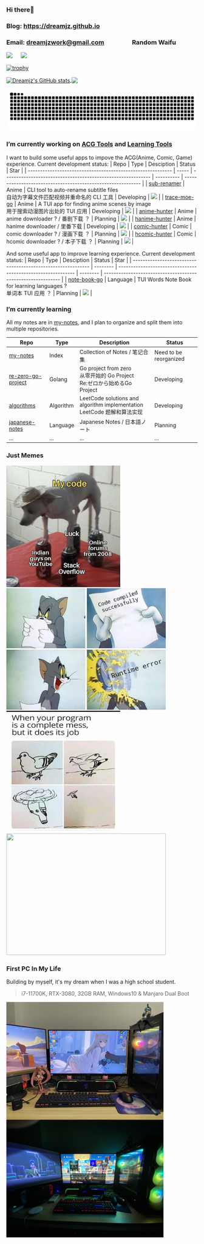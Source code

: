 ### Hi there👋
### Blog: https://dreamjz.github.io
### Email: dreamjzwork@gmail.com  &emsp;&emsp;&emsp;&emsp;  Random Waifu
<!--
**dreamjz/dreamjz** is a ✨ _special_ ✨ repository because its `README.md` (this file) appears on your GitHub profile.

Here are some ideas to get you started:

- 🔭 I’m currently working on ...
- 🌱 I’m currently learning ...
- 👯 I’m looking to collaborate on ...
- 🤔 I’m looking for help with ...
- 💬 Ask me about ...
- 📫 How to reach me: ...
- 😄 Pronouns: ...
- ⚡ Fun fact: ...
-->

<!-- 
  If you prefer to use your own Moe-Counter
  please refer to the tutorial 
  in its original repo: https://github.com/journey-ad/Moe-Counter
  and deploy it to the Replit or Glitch
-->
<!-- If you want to deploy your own service for random waifu. Check: https://github.com/dreamjz/waifu-getter -->
 <img src="https://political-capable-roll.glitch.me/get/@dreamjz?theme=rule34" /> &emsp; <img src="https://waifu-getter.vercel.app/sfw?eps=cry,wink,wave,happy" height="200" />

[![trophy](https://github-profile-trophy.vercel.app/?username=dreamjz&title=MultiLanguage,Repositories,Commits,Experience,Stars,PullRequest)](https://github.com/ryo-ma/github-profile-trophy)

<div>
  <a href="https://github.com/anuraghazra/github-readme-stats#gh-light-mode-only">
    <img align="center" src="https://github-readme-stats.vercel.app/api?username=dreamjz&count_private=true&show_icons=true" alt="Dreamjz's GitHub stats" />
    <img align="center" src="https://github-readme-stats.vercel.app/api/top-langs/?username=dreamjz&hide=html,scss,cmake,css,vue,dockerfile,shell&langs_count=12&show_icons=true&layout=compact" />
  </a>
</div>

![](./assets/sanke/github-contribution-grid-snake.svg)

###  I’m currently working on [ACG Tools](https://github.com/acgtools) and [Learning Tools](https://github.com/dreamjzlearning)
I want to build some useful apps to impove the ACG(Anime, Comic, Game) experience. Current development status:
| Repo                                                        | Type  | Desciption                                                   | Status     | Star                                                         |
| ----------------------------------------------------------- | ----- | ------------------------------------------------------------ | ---------- | ------------------------------------------------------------ |
| [sub-renamer](https://github.com/acgtools/sub-renamer)     | Anime | CLI tool to auto-rename subtitle files <br />自动为字幕文件匹配视频并重命名的 CLI 工具 | Developing | ![](https://unv-shield.librian.net/api/unv_shield?repo=acgtools/sub-renamer&scale=1.3) |
| [trace-moe-go](https://github.com/acgtools/trace-moe-go)   | Anime | A TUI app for finding anime scenes by image <br /> 用于搜索动漫图片出处的 TUI 应用 | Developing | ![](https://unv-shield.librian.net/api/unv_shield?repo=acgtools/trace-moe-go&scale=1.3) |
| [anime-hunter](https://github.com/acgtools/anime-hunter)   | Anime | anime downloader ? / 番剧下载 ？                             | Planning   | ![](https://unv-shield.librian.net/api/unv_shield?repo=acgtools/anime-hunter&scale=1.3) |
| [hanime-hunter](https://github.com/acgtools/hanime-hunter) | Anime | hanime downloader / 里番下载                                 | Developing | ![](https://unv-shield.librian.net/api/unv_shield?repo=acgtools/hanime-hunter&scale=1.3) |
| [comic-hunter](https://github.com/acgtools/comic-hunter)    | Comic | comic downloader ? / 漫画下载 ？                             | Planning   | ![](https://unv-shield.librian.net/api/unv_shield?repo=acgtools/comic-hunter&scale=1.3) |
| [hcomic-hunter](https://github.com/acgtools/hcomic-hunter)  | Comic | hcomic downloader ? / 本子下载 ？                            | Planning   | ![](https://unv-shield.librian.net/api/unv_shield?repo=acgtools/hcomic-hunter&scale=1.3) |


And some useful app to improve learning experience. Current development status:
| Repo                                                         | Type     | Desciption                                                   | Status   | Star                                                         |
| ------------------------------------------------------------ | -------- | ------------------------------------------------------------ | -------- | ------------------------------------------------------------ |
| [note-book-go](https://github.com/dreamjzlearning/note-book-go) | Language | TUI Words Note Book for learning languages ?<br />单词本 TUI 应用 ？ | Planning | ![](https://unv-shield.librian.net/api/unv_shield?repo=dreamjzlearning/note-book-go&scale=1.3) |


### I’m currently learning

All my notes are in [my-notes](https://github.com/dreamjz/my-notes), and I plan to organize and split them into multiple repositories.

| Repo                                                         | Type      | Description                                                  | Status               |
| ------------------------------------------------------------ | --------- | ------------------------------------------------------------ | -------------------- |
| [my-notes](https://github.com/dreamjz/my-notes)              | Index     | Collection of Notes / 笔记合集                            | Need to be reorganized |
| [re-zero-go-project](https://github.com/dreamjz/re-zero-go-project) | Golang    | Go project from zero<br />从零开始的 Go Project<br />Re:ゼロから始めるGo Project | Developing           |
| [algorithms](https://github.com/dreamjz/algorithms)          | Algorithm | LeetCode solutions and algorithm implementation<br />LeetCode 题解和算法实现 | Developing           |
| [japanese-notes](https://github.com/dreamjz/japanese-notes)  | Language  | Japanese Notes / 日本語ノート                                | Planning             |
| ...                                                          | ...       | ...                                                          | ...                  |                                                  | ...                  |


### Just Memes

<div>
  <img src="https://raw.githubusercontent.com/dreamjz/pics/main/pics/2023/202310152217098.jpeg" width="300" height="320" /> 
  <img src="https://raw.githubusercontent.com/dreamjz/pics/main/pics/2023/202310152220109.jpeg"  width="420" height="320" /> 
  <img src="https://raw.githubusercontent.com/dreamjz/pics/main/pics/2023/202310152309514.jpeg" width="300" height="320" /> 
  <img src="https://raw.githubusercontent.com/dreamjz/pics/main/pics/2023/202310152311241.gif" width="420" height="320" />
</div>

### First PC In My Life
Building by myself, it's my dream when I was a high school student.


>  i7-11700K, RTX-3080, 32GB RAM, Windows10 & Manjaro Dual Boot

<div>
  <img align="center" src="https://raw.githubusercontent.com/dreamjz/pics/main/pics/-1dd9c802b91cd7cf.c41cb30e.jpg" width="414" /> 
  <img align="center" src="https://raw.githubusercontent.com/dreamjz/pics/main/pics/dognhetfsa.jpg" width="414"/>
</div>

